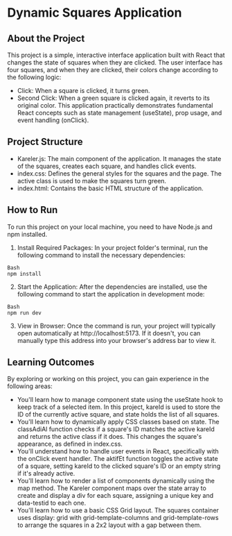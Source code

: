 # Dynamic Squares Application
## About the Project
This project is a simple, interactive interface application built with React that changes the state of squares when they are clicked. The user interface has four squares, and when they are clicked, their colors change according to the following logic:
* Click: When a square is clicked, it turns green.
* Second Click: When a green square is clicked again, it reverts to its original color.
This application practically demonstrates fundamental React concepts such as state management (useState), prop usage, and event handling (onClick).
## Project Structure
* Kareler.js: The main component of the application. It manages the state of the squares, creates each square, and handles click events.
* index.css: Defines the general styles for the squares and the page. The active class is used to make the squares turn green.
* index.html: Contains the basic HTML structure of the application.
## How to Run
To run this project on your local machine, you need to have Node.js and npm installed.
1. Install Required Packages: In your project folder's terminal, run the following command to install the necessary dependencies:
```
Bash
npm install
```
2. Start the Application: After the dependencies are installed, use the following command to start the application in development mode:
```
Bash
npm run dev
```
3. View in Browser: Once the command is run, your project will typically open automatically at http://localhost:5173. If it doesn't, you can manually type this address into your browser's address bar to view it.
## Learning Outcomes
By exploring or working on this project, you can gain experience in the following areas:
* You'll learn how to manage component state using the useState hook to keep track of a selected item. In this project, kareId is used to store the ID of the currently active square, and state holds the list of all squares.
* You'll learn how to dynamically apply CSS classes based on state. The classAdiAl function checks if a square's ID matches the active kareId and returns the active class if it does. This changes the square's appearance, as defined in index.css.
* You'll understand how to handle user events in React, specifically with the onClick event handler. The aktifEt function toggles the active state of a square, setting kareId to the clicked square's ID or an empty string if it's already active.
* You'll learn how to render a list of components dynamically using the map method. The Kareler component maps over the state array to create and display a div for each square, assigning a unique key and data-testid to each one.
* You'll learn how to use a basic CSS Grid layout. The squares container uses display: grid with grid-template-columns and grid-template-rows to arrange the squares in a 2x2 layout with a gap between them.
